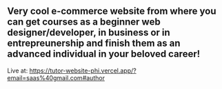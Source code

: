 ## Very cool e-commerce website from where you can get courses as a beginner web designer/developer, in business or in entrepreunership and finish them as an advanced individual in your beloved career!
Live at: https://tutor-website-phi.vercel.app/?email=saas%40gmail.com#author
